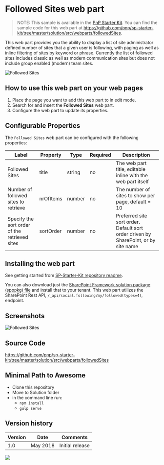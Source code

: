 # Followed Sites web part

> NOTE: This sample is available in the [PnP Starter Kit](https://github.com/pnp/sp-starter-kit). You can find the sample code for this web part at https://github.com/pnp/sp-starter-kit/tree/master/solution/src/webparts/followedSites.

This web part provides you the ability to display a list of site administrator defined number of sites that a given user is following, with paging as well as inline filtering of sites by keyword or phrase. Currently the list of followed sites includes classic as well as modern communication sites but does not include group enabled (modern) team sites.

![Followed Sites](https://github.com/pnp/sp-starter-kit/raw/master/assets/images/components/part-followed-sites.gif)

## How to use this web part on your web pages

1. Place the page you want to add this web part to in edit mode.
2. Search for and insert the **Followed Sites** web part.
3. Configure the web part to update its properties.

## Configurable Properties

The `Followed Sites` web part can be configured with the following properties:

| Label | Property | Type | Required | Description |
| ---- | ---- | ---- | ---- | ---- |
| Followed Sites | title | string | no | The web part title, editable inline with the web part itself |
| Number of followed sites to retrieve | nrOfItems | number | no | The number of sites to show per page, default = 10 |
| Specify the sort order of the retrieved sites | sortOrder | number | no | Preferred site sort order. Default sort order driven by SharePoint, or by site name |

## Installing the web part

See getting started from [SP-Starter-Kit repository readme](https://github.com/pnp/sp-starter-kit).

You can also download just the [SharePoint Framework solution package (spppkg) file](https://github.com/pnp/sp-starter-kit/blob/master/package/sharepoint-starter-kit.sppkg) and install that to your tenant. This web part utilizes the SharePoint Rest API, `/_api/social.following/my/followed(types=4)`, endpoint.

## Screenshots

![Followed Sites](https://github.com/pnp/sp-starter-kit/raw/master/assets/images/components/part-followed-sites.png)

## Source Code

https://github.com/pnp/sp-starter-kit/tree/master/solution/src/webparts/followedSites

## Minimal Path to Awesome

- Clone this repository
- Move to Solution folder
- in the command line run:
  - `npm install`
  - `gulp serve`

## Version history

Version|Date|Comments
-------|----|--------
1.0|May 2018|Initial release


<img src="https://pnptelemetry.azurewebsites.net/sp-dev-fx-webparts/samples/react-followed-sites" />